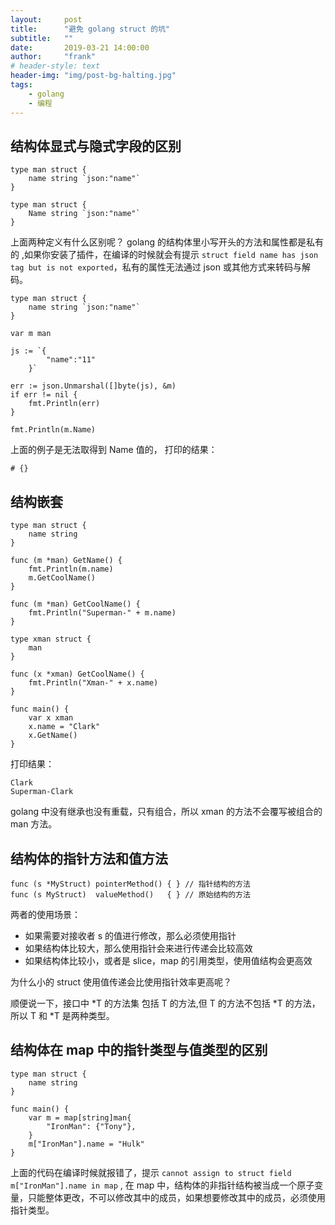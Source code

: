 ```yaml
---
layout:     post
title:      "避免 golang struct 的坑"
subtitle:   ""
date:       2019-03-21 14:00:00
author:     "frank"
# header-style: text
header-img: "img/post-bg-halting.jpg"
tags:
    - golang
    - 编程
---
```


## 结构体显式与隐式字段的区别

```
type man struct {
    name string `json:"name"`
}

type man struct {
    Name string `json:"name"`
}
```

上面两种定义有什么区别呢？ golang 的结构体里小写开头的方法和属性都是私有的 ,如果你安装了插件，在编译的时候就会有提示 `struct field name has json tag but is not exported`，私有的属性无法通过 json 或其他方式来转码与解码。

```
type man struct {
    name string `json:"name"`
}

var m man

js := `{
		"name":"11"
	}`

err := json.Unmarshal([]byte(js), &m)
if err != nil {
    fmt.Println(err)
}

fmt.Println(m.Name)

```

上面的例子是无法取得到 Name 值的， 打印的结果：
```
# {}
```

## 结构嵌套

```
type man struct {
	name string
}

func (m *man) GetName() {
	fmt.Println(m.name)
	m.GetCoolName()
}

func (m *man) GetCoolName() {
	fmt.Println("Superman-" + m.name)
}

type xman struct {
	man
}

func (x *xman) GetCoolName() {
	fmt.Println("Xman-" + x.name)
}

func main() {
	var x xman
	x.name = "Clark"
	x.GetName()
}

```

打印结果：

```
Clark
Superman-Clark
```


golang 中没有继承也没有重载，只有组合，所以 xman 的方法不会覆写被组合的 man 方法。


## 结构体的指针方法和值方法

```
func (s *MyStruct) pointerMethod() { } // 指针结构的方法
func (s MyStruct)  valueMethod()   { } // 原始结构的方法
```

两者的使用场景：
- 如果需要对接收者 s 的值进行修改，那么必须使用指针
- 如果结构体比较大，那么使用指针会来进行传递会比较高效
- 如果结构体比较小，或者是 slice，map 的引用类型，使用值结构会更高效

为什么小的 struct 使用值传递会比使用指针效率更高呢？

顺便说一下，接口中 *T 的方法集 包括 T 的方法,但 T 的方法不包括 *T 的方法， 所以 T 和 *T 是两种类型。

## 结构体在 map 中的指针类型与值类型的区别

```
type man struct {
	name string
}

func main() {
	var m = map[string]man{
		"IronMan": {"Tony"},
	}
	m["IronMan"].name = "Hulk"
}

```

上面的代码在编译时候就报错了，提示 `cannot assign to struct field m["IronMan"].name in map` , 在 map 中，结构体的非指针结构被当成一个原子变量，只能整体更改，不可以修改其中的成员，如果想要修改其中的成员，必须使用指针类型。

